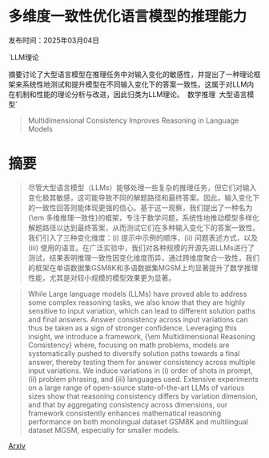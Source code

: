 # 多维度一致性优化语言模型的推理能力

发布时间：2025年03月04日

`LLM理论

摘要讨论了大型语言模型在推理任务中对输入变化的敏感性，并提出了一种理论框架来系统性地测试和提升模型在不同输入变化下的答案一致性。这属于对LLM内在机制和性能的理论分析与改进，因此归类为LLM理论。` `数学推理` `大型语言模型`

> Multidimensional Consistency Improves Reasoning in Language Models

# 摘要

> 尽管大型语言模型（LLMs）能够处理一些复杂的推理任务，但它们对输入变化极其敏感，这可能导致不同的解题路径和最终答案。因此，输入变化下的一致性回答则能体现更强的信心。基于这一观察，我们提出了一种名为{\em 多维推理一致性}的框架，专注于数学问题，系统性地推动模型多样化解题路径以达到最终答案，从而测试它们在多种输入变化下的答案一致性。我们引入了三种变化维度：(i) 提示中示例的顺序，(ii) 问题表述方式，以及 (iii) 使用的语言。在广泛实验中，我们对各种规模的开源先进LLMs进行了测试，结果表明推理一致性因变化维度而异，通过跨维度聚合一致性，我们的框架在单语数据集GSM8K和多语数据集MGSM上均显著提升了数学推理性能，尤其是对较小规模的模型效果更为显著。

> While Large language models (LLMs) have proved able to address some complex reasoning tasks, we also know that they are highly sensitive to input variation, which can lead to different solution paths and final answers. Answer consistency across input variations can thus be taken as a sign of stronger confidence. Leveraging this insight, we introduce a framework, {\em Multidimensional Reasoning Consistency} where, focusing on math problems, models are systematically pushed to diversify solution paths towards a final answer, thereby testing them for answer consistency across multiple input variations. We induce variations in (i) order of shots in prompt, (ii) problem phrasing, and (iii) languages used. Extensive experiments on a large range of open-source state-of-the-art LLMs of various sizes show that reasoning consistency differs by variation dimension, and that by aggregating consistency across dimensions, our framework consistently enhances mathematical reasoning performance on both monolingual dataset GSM8K and multilingual dataset MGSM, especially for smaller models.

[Arxiv](https://arxiv.org/abs/2503.02670)